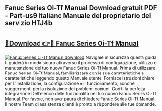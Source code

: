 ## Fanuc Series Oi-Tf Manual Download gratuit PDF - Part-us9 Italiano Manuale del proprietario del servizio HTJ4b

# <h2><a href="http://dfd41cp.blite.top/?on=Fanuc+Series+Oi-Tf+Manual">🔗Download 👉🔴 Fanuc Series Oi-Tf Manual</a></h2>

[![Fanuc Series Oi-Tf Manual download](https://i.imgur.com/lujVjoI.png)](http://dfd41cp.blite.top/?on=Fanuc+Series+Oi-Tf+Manual)
Navigare in sicurezza questa guida ti guiderà in modo sicuro attraverso il processo di configurazione, utilizzo e manutenzione del tuo nuovo Fanuc Series Oi-Tf Manual. Prima di utilizzare Fanuc Series Oi-Tf Manual, familiarizzare con le sue caratteristiche e caratteristiche leggendo questo Manuale utente. Fornisce istruzioni chiare per L'installazione, la configurazione e il funzionamento, nonché suggerimenti per la risoluzione dei problemi comuni. Goditi la perfetta integrazione Dell'elenco delle funzionalità nel tuo nuovo Fanuc Series Oi-Tf Manual. Per favore, non aver paura di chiedere Fanuc Series Oi-Tf Manual. Il nostro Team di assistenza clienti è pronto a rispondere alle tue domande.
